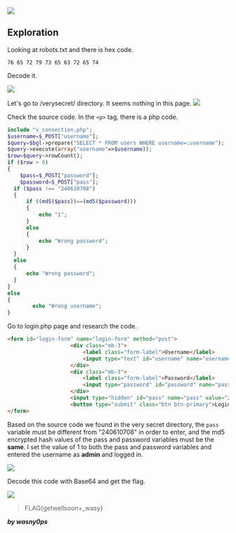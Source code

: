 <img src="https://github.com/wasny0ps/TIMTAL-CTF-Writeups/blob/main/2022/TIMTAL%20IoT/img/index.png">

## Exploration

Looking at robots.txt and there is hex code.

```hex
76 65 72 79 73 65 63 72 65 74
```
Decode it.

<img src="https://github.com/wasny0ps/TIMTAL-CTF-Writeups/blob/main/2022/TIMTAL%20IoT/img/hex.png">

Let's go to /verysecret/ directory. It seems nothing in this page.
<img src="https://github.com/wasny0ps/TIMTAL-CTF-Writeups/blob/main/2022/TIMTAL%20IoT/img/secret.png">

Check the source code. In the ```<p>``` tag, there is a php code.
```php
include "v_connection.php";
$username=$_POST["username"];
$query=$bgl->prepare("SELECT * FROM users WHERE username=:username");
$query->execute(array("username"=>$username));
$row=$query->rowCount();
if ($row > 0) 
{
	$pass=$_POST["password"];
	$password=$_POST["pass"];
  if ($pass !== "240610708") 
  {
	  if ((md5($pass))==(md5($password))) 
	  {
		  echo "1";
	  }
	  else
	  {
		  echo "Wrong password";
	  }
  } 
  else
  {
	  echo "Wrong password";
  }
} 
else 
{
		echo "Wrong username";
}
```
Go to login.php page and research the code.
```html
<form id="login-form" name="login-form" method="post">
					<div class="mb-3">
						<label class="form-label">Username</label>
						<input type="text" id="username" name="username" class="form-control"required>
					</div>
					<div class="mb-3">
						<label class="form-label">Password</label>
						<input type="password" id="password" name="password" class="form-control"required>
					</div>
					<input type="hidden" id="pass" name="pass" value="240610708">
					<button type="submit" class="btn btn-primary">Login</button>
</form>
```
Based on the source code we found in the very secret directory, the ```pass``` variable must be different from "240610708" in order to enter, and the md5 encrypted hash values of the pass and password variables must be the **same**. I set the value of 1 to both the pass and password variables and entered the username as **admin** and logged in.

<img src="https://github.com/wasny0ps/TIMTAL-CTF-Writeups/blob/main/2022/TIMTAL%20IoT/img/wasny.png">

Decode this code with Base64 and get the flag.

<img src="https://github.com/wasny0ps/TIMTAL-CTF-Writeups/blob/main/2022/TIMTAL%20IoT/img/flag.png">
 
> FLAG{getwellsoon+_wasy}

**_by wasny0ps_**
